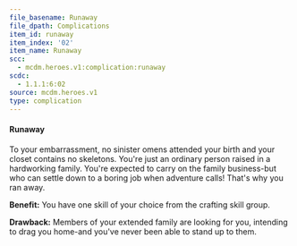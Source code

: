 ```yaml
---
file_basename: Runaway
file_dpath: Complications
item_id: runaway
item_index: '02'
item_name: Runaway
scc:
  - mcdm.heroes.v1:complication:runaway
scdc:
  - 1.1.1:6:02
source: mcdm.heroes.v1
type: complication
---
```


#### Runaway

To your embarrassment, no sinister omens attended your birth and your closet contains no skeletons. You're just an ordinary person raised in a hardworking family. You're expected to carry on the family business-but who can settle down to a boring job when adventure calls! That's why you ran away.

**Benefit:** You have one skill of your choice from the crafting skill group.

**Drawback:** Members of your extended family are looking for you, intending to drag you home-and you've never been able to stand up to them.
